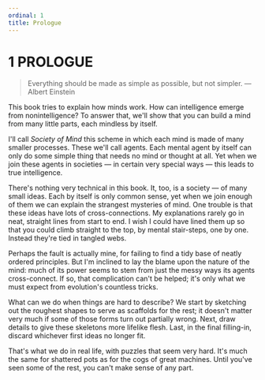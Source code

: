 ```yaml
---
ordinal: 1
title: Prologue
---
```


# 1 PROLOGUE

<blockquote> Everything should be made as simple as possible, but not simpler. &mdash;Albert Einstein</blockquote>
<p>This book tries to explain how minds work. How can intelligence emerge from nonintelligence? To answer that, we'll show that you can build a mind from many little parts, each mindless by itself.</p>
<p>I'll call <em>Society of Mind</em> this scheme in which each mind is made of many smaller processes. These we'll call agents. Each mental agent by itself can only do some simple thing that needs no mind or thought at all. Yet when we join these agents in societies &mdash; in certain very special ways &mdash; this leads to true intelligence.</p>
<p>There's nothing very technical in this book. It, too, is a society &mdash; of many small ideas. Each by itself is only common sense, yet when we join enough of them we can explain the strangest mysteries of mind. One trouble is that these ideas have lots of cross-connections. My explanations rarely go in neat, straight lines from start to end. I wish I could have lined them up so that you could climb straight to the top, by mental stair-steps, one by one. Instead they're tied in tangled webs.</p>
<p>Perhaps the fault is actually mine, for failing to find a tidy base of neatly ordered principles. But I'm inclined to lay the blame upon the nature of the mind: much of its power seems to stem from just the messy ways its agents cross-connect. If so, that complication can't be helped; it's only what we must expect from evolution's countless tricks.</p>
<p>What can we do when things are hard to describe? We start by sketching out the roughest shapes to serve as scaffolds for the rest; it doesn't matter very much if some of those forms turn out partially wrong. Next, draw details to give these skeletons more lifelike flesh. Last, in the final filling-in, discard whichever first ideas no longer fit.</p>
<p>That's what we do in real life, with puzzles that seem very hard. It's much the same for shattered pots as for the cogs of great machines. Until you've seen some of the rest, you can't make sense of any part.</p>
